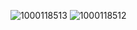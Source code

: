 ![1000118513](https://github.com/user-attachments/assets/c7765d9c-e679-4f7c-af20-ce93a5a12f34)
![1000118512](https://github.com/user-attachments/assets/b54888f6-01be-4cca-a7a5-7dd936753d93)

